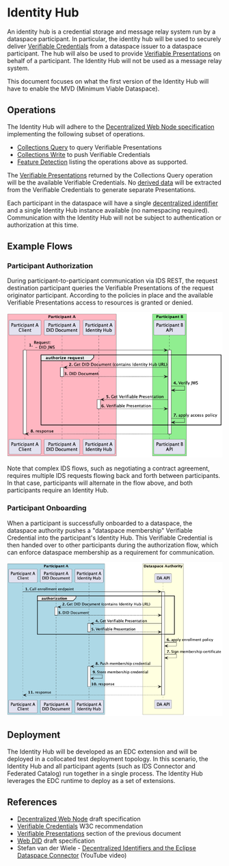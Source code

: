 # Identity Hub

An identity hub is a credential storage and message relay system run by a dataspace participant. In particular, the identity hub will be used to securely deliver [Verifiable Credentials](https://www.w3.org/TR/vc-data-model/#what-is-a-verifiable-credential) from a dataspace issuer to a dataspace participant. The hub will also be used to provide [Verifiable Presentations](https://www.w3.org/TR/vc-data-model/#presentations) on behalf of a participant. The Identity Hub will not be used as a message relay system.

This document focuses on what the first version of the Identity Hub will have to enable the MVD (Minimum Viable Dataspace).

## Operations

The Identity Hub will adhere to the [Decentralized Web Node specification](https://identity.foundation/decentralized-web-node/spec/) implementing the following subset of operations.

* [Collections Query](https://identity.foundation/decentralized-web-node/spec/#query) to query Verifiable Presentations
* [Collections Write](https://identity.foundation/decentralized-web-node/spec/#write) to push Verifiable Credentials
* [Feature Detection](https://identity.foundation/decentralized-web-node/spec/#feature-detection) listing the operations above as supported.

The [Verifiable Presentations](https://www.w3.org/TR/vc-data-model/#presentations) returned by the Collections Query operation will be the available Verifiable Credentials. No [derived data](https://www.w3.org/TR/vc-data-model/#presentations) will be extracted from the Verifiable Credentials to generate separate Presentations.

Each participant in the dataspace will have a single [decentralized identifier](https://w3c-ccg.github.io/did-method-web) and a single Identity Hub instance available (no namespacing required). Communication with the Identity Hub will not be subject to authentication or authorization at this time.


## Example Flows

### Participant Authorization

During participant-to-participant communication via IDS REST, the request destination participant queries the Verifiable Presentations of the request originator participant. According to the policies in place and the available Verifiable Presentations access to resources is granted or denied.

![Authorization](authorization.png)

Note that complex IDS flows, such as negotiating a contract agreement, requires multiple IDS requests flowing back and forth between participants. In that case, participants will alternate in the flow above, and both participants require an Identity Hub.

### Participant Onboarding

When a participant is successfully onboarded to a dataspace, the dataspace authority pushes a "dataspace membership" Verifiable Credential into the participant's Identity Hub. This Verifiable Credential is then handed over to other participants during the authorization flow, which can enforce dataspace membership as a requirement for communication. 

![Onboarding](onboarding.png)

## Deployment

The Identity Hub will be developed as an EDC extension and will be deployed in a collocated test deployment topology. In this scenario, the Identity Hub and all participant agents (such as IDS Connector and Federated Catalog) run together in a single process. The Identity Hub leverages the EDC runtime to deploy as a set of extensions.

## References

- [Decentralized Web Node](https://identity.foundation/decentralized-web-node/spec/) draft specification
- [Verifiable Credentials](https://www.w3.org/TR/vc-data-model/) W3C recommendation
- [Verifiable Presentations](https://www.w3.org/TR/vc-data-model/#presentations) section of the previous document
- [Web DID](https://w3c-ccg.github.io/did-method-web) draft specification
- Stefan van der Wiele - [Decentralized Identifiers and the Eclipse Dataspace Connector](https://www.youtube.com/watch?v=ic-XEGzdODM) (YouTube video)


